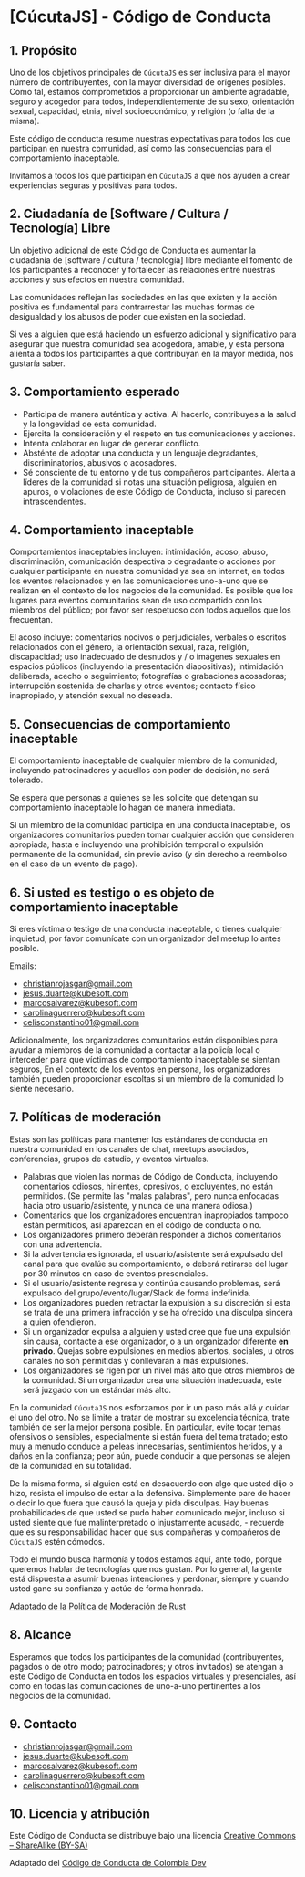 # [CúcutaJS] - Código de Conducta

## 1. Propósito

Uno de los objetivos principales de `CúcutaJS` es ser inclusiva para el
mayor número de contribuyentes, con la mayor diversidad de orígenes posibles.
Como tal, estamos comprometidos a proporcionar un ambiente agradable, seguro y
acogedor para todos, independientemente de su sexo, orientación sexual,
capacidad, etnia, nivel socioeconómico, y religión (o falta de la misma).

Este código de conducta resume nuestras expectativas para todos los que
participan en nuestra comunidad, así como las consecuencias para el
comportamiento inaceptable.

Invitamos a todos los que participan en `CúcutaJS` a que nos ayuden a crear
experiencias seguras y positivas para todos.

## 2. Ciudadanía de [Software / Cultura / Tecnología] Libre

Un objetivo adicional de este Código de Conducta es aumentar la ciudadanía de
[software / cultura / tecnología] libre mediante el fomento de los participantes
a reconocer y fortalecer las relaciones entre nuestras acciones y sus efectos en
nuestra comunidad.

Las comunidades reflejan las sociedades en las que existen y la acción positiva
es fundamental para contrarrestar las muchas formas de desigualdad y los abusos
de poder que existen en la sociedad.

Si ves a alguien que está haciendo un esfuerzo adicional y significativo para
asegurar que nuestra comunidad sea acogedora, amable, y esta persona alienta a
todos los participantes a que contribuyan en la mayor medida, nos gustaría saber.

## 3. Comportamiento esperado

* Participa de manera auténtica y activa. Al hacerlo, contribuyes a la salud y
la longevidad de esta comunidad.
* Ejercita la consideración y el respeto en tus comunicaciones y acciones.
* Intenta colaborar en lugar de generar conflicto.
* Absténte de adoptar una conducta y un lenguaje degradantes, discriminatorios,
abusivos o acosadores.
* Sé consciente de tu entorno y de tus compañeros participantes. Alerta a
líderes de la comunidad si notas una situación peligrosa, alguien en apuros, o
violaciones de este Código de Conducta, incluso si parecen intrascendentes.

## 4. Comportamiento inaceptable

Comportamientos inaceptables incluyen: intimidación, acoso, abuso,
discriminación, comunicación despectiva o degradante o acciones por cualquier
participante en nuestra comunidad ya sea en internet, en todos los eventos
relacionados y en las comunicaciones uno-a-uno que se realizan en el contexto de
los negocios de la comunidad. Es posible que los lugares para eventos
comunitarios sean de uso compartido con los miembros del público; por favor ser
respetuoso con todos aquellos que los frecuentan.

El acoso incluye: comentarios nocivos o perjudiciales, verbales o escritos
relacionados con el género, la orientación sexual, raza, religión, discapacidad;
uso inadecuado de desnudos y / o imágenes sexuales en espacios públicos
(incluyendo la presentación diapositivas); intimidación deliberada, acecho o
seguimiento; fotografías o grabaciones acosadoras; interrupción sostenida de
charlas y otros eventos; contacto físico inapropiado, y atención sexual no
deseada.

## 5. Consecuencias de comportamiento inaceptable

El comportamiento inaceptable de cualquier miembro de la comunidad, incluyendo
patrocinadores y aquellos con poder de decisión, no será tolerado.

Se espera que personas a quienes se les solicite que detengan su comportamiento
inaceptable lo hagan de manera inmediata.

Si un miembro de la comunidad participa en una conducta inaceptable, los
organizadores comunitarios pueden tomar cualquier acción que consideren
apropiada, hasta e incluyendo una prohibición temporal o expulsión permanente
de la comunidad, sin previo aviso (y sin derecho a reembolso en el caso de un
evento de pago).

## 6. Si usted es testigo o es objeto de comportamiento inaceptable

Si eres víctima o testigo de una conducta inaceptable, o tienes cualquier
inquietud, por favor comunícate con un organizador del meetup lo antes posible.

Emails:

* christianrojasgar@gmail.com
* jesus.duarte@kubesoft.com
* marcosalvarez@kubesoft.com
* carolinaguerrero@kubesoft.com
* celisconstantino01@gmail.com

Adicionalmente, los organizadores comunitarios están disponibles para ayudar
a miembros de la comunidad a contactar a la policía local o interceder para que
víctimas de comportamiento inaceptable se sientan seguros,
En el contexto de los eventos en persona, los organizadores
también pueden proporcionar escoltas si un miembro de la comunidad lo siente
necesario.

## 7. Políticas de moderación

Estas son las políticas para mantener los estándares de conducta en nuestra
comunidad en los canales de chat, meetups asociados, conferencias,
grupos de estudio, y eventos virtuales.

  * Palabras que violen las normas de Código de Conducta, incluyendo comentarios
    odiosos, hirientes, opresivos, o excluyentes, no están permitidos. (Se
    permite las "malas palabras", pero nunca enfocadas hacia otro
    usuario/asistente, y nunca de una manera odiosa.)
  * Comentarios que los organizadores encuentran inapropiados tampoco están
    permitidos, así aparezcan en el código de conducta o no.
  * Los organizadores primero deberán responder a dichos comentarios con una
    advertencia.
  * Si la advertencia es ignorada, el usuario/asistente será expulsado del canal
    para que evalúe su comportamiento, o deberá retirarse del lugar por 30
    minutos en caso de eventos presenciales.
  * Si el usuario/asistente regresa y continúa causando problemas, será
    expulsado del grupo/evento/lugar/Slack de forma indefinida.
  * Los organizadores pueden retractar la expulsión a su discreción si esta se
    trata de una primera infracción y se ha ofrecido una disculpa sincera a
    quien ofendieron.
  * Si un organizador expulsa a alguien y usted cree que fue una expulsión sin
    causa, contacte a ese organizador, o a un organizador diferente
    **en privado**. Quejas sobre expulsiones en medios abiertos, sociales, u
    otros canales no son permitidas y conllevaran a más expulsiones.
  * Los organizadores se rigen por un nivel más alto que otros miembros de la
    comunidad. Si un organizador crea una situación inadecuada, este será
    juzgado con un estándar más alto.

En la comunidad `CúcutaJS` nos esforzamos por ir un paso más allá y cuidar
el uno del otro. No se limite a tratar de mostrar su excelencia técnica, trate
también de ser la mejor persona posible. En particular, evite tocar temas
ofensivos o sensibles, especialmente si están fuera del tema tratado; esto muy a
menudo conduce a peleas innecesarias, sentimientos heridos, y a daños en la
confianza; peor aún, puede conducir a que personas se alejen de la comunidad en
su totalidad.

De la misma forma, si alguien está en desacuerdo con algo que usted dijo o hizo,
resista el impulso de estar a la defensiva. Simplemente pare de hacer o decir lo
que fuera que causó la queja y pida disculpas. Hay buenas probabilidades de que
usted se pudo haber comunicado mejor, incluso si usted siente que fue
malinterpretado o injustamente acusado, - recuerde que es su responsabilidad
hacer que sus compañeras y compañeros de `CúcutaJS` estén cómodos.

Todo el mundo busca harmonía y todos estamos aquí, ante todo, porque queremos
hablar de tecnologías que nos gustan. Por lo general, la gente está dispuesta a
asumir buenas intenciones y perdonar, siempre y cuando usted gane su confianza y
actúe de forma honrada.

[Adaptado de la Política de Moderación de Rust](https://github.com/rust-lang/rust/wiki/Note-development-policy#moderation)

## 8. Alcance

Esperamos que todos los participantes de la comunidad (contribuyentes, pagados o
de otro modo; patrocinadores; y otros invitados) se atengan a este Código de
Conducta en todos los espacios virtuales y presenciales, así como en todas las
comunicaciones de uno-a-uno pertinentes a los negocios de la comunidad.

## 9. Contacto

- christianrojasgar@gmail.com
- jesus.duarte@kubesoft.com
- marcosalvarez@kubesoft.com
- carolinaguerrero@kubesoft.com
- celisconstantino01@gmail.com

## 10. Licencia y atribución

Este Código de Conducta se distribuye bajo una licencia [Creative Commons – ShareAlike (BY-SA)](http://creativecommons.org/licenses/by-sa/3.0/)

Adaptado del [Código de Conducta de Colombia Dev](https://github.com/stumpsyn/policies/blob/master/citizen_code_of_conduct.md)

